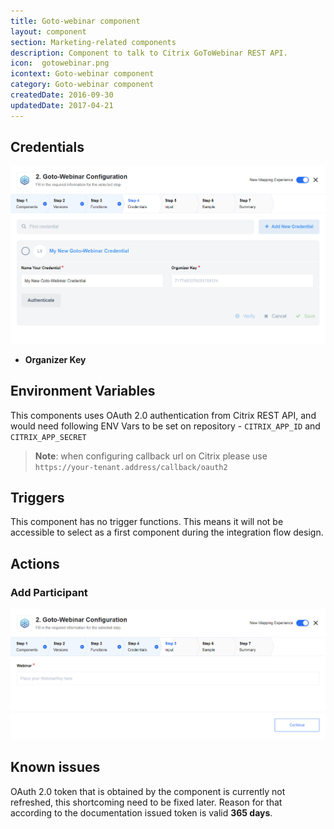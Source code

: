 ```yaml
---
title: Goto-webinar component
layout: component
section: Marketing-related components
description: Component to talk to Citrix GoToWebinar REST API.
icon:  gotowebinar.png
icontext: Goto-webinar component
category: Goto-webinar component
createdDate: 2016-09-30
updatedDate: 2017-04-21
---
```


## Credentials

![Credentials](img/credentials.png)

  * **Organizer Key**

## Environment Variables

This components uses OAuth 2.0 authentication from Citrix REST API, and would
need following ENV Vars to be set on repository - ``CITRIX_APP_ID`` and ``CITRIX_APP_SECRET``

> **Note**: when configuring callback url on Citrix please use ``https://your-tenant.address/callback/oauth2``

## Triggers

This component has no trigger functions. This means it will not be accessible to
select as a first component during the integration flow design.

## Actions

### Add Participant

![Add Participant](img/add-participant.png)

## Known issues

OAuth 2.0 token that is obtained by the component is currently not refreshed,
this shortcoming need to be fixed later. Reason for that according
to the documentation issued token is valid **365 days**.
